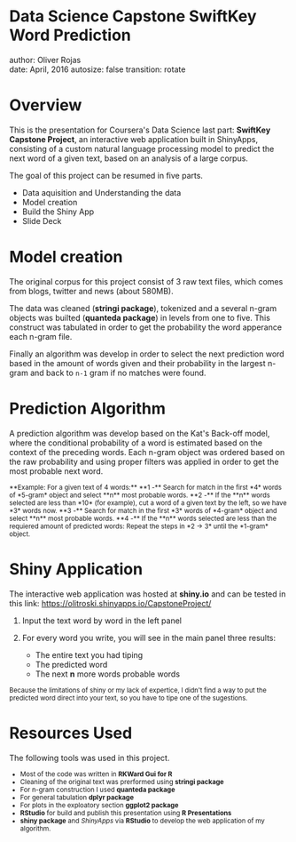 Data Science Capstone    SwiftKey Word Prediction
========================================================
author: Oliver Rojas     
date: April, 2016
autosize: false
transition: rotate



Overview
========================================================

This is the presentation for Coursera's Data Science last part: **SwiftKey Capstone Project**, an interactive web application built in ShinyApps, consisting of a custom natural language processing model to predict the next word of a given text, based on an analysis of a large corpus. 

The goal of this project can be resumed in five parts.
- Data aquisition and Understanding the data
- Model creation
- Build the Shiny App
- Slide Deck


Model creation
========================================================

The original corpus for this project consist of 3 raw text files, which comes from blogs, twitter and news (about 580MB). 

The data was cleaned (**stringi package**), tokenized and a several n-gram objects was builted (**quanteda package**) in levels from one to five. This construct was tabulated in order to get the probability the word apperance each n-gram file.

Finally an algorithm was develop in order to select the next prediction word based in the amount of words given and their probability in the largest n-gram and back to `n-1` gram if no matches were found.


Prediction Algorithm
========================================================

A prediction algorithm was develop based on the Kat's Back-off model, where the conditional probability of a word is estimated based on the context of the preceding words. Each n-gram object was ordered based on the raw probability and using proper filters was applied in order to get the most probable next word.  

<small>
**Example: For a given text of 4 words:**  
**1 -** Search for match in the first *4* words of *5-gram* object and select **n** most probable words.  
**2 -** If the **n** words selected are less than *10* (for example), cut a word of a given text by the left, so we have *3* words now.  
**3 -** Search for match in the first *3* words of *4-gram* object and select **n** most probable words.  
**4 -** If the **n** words selected are less than the requiered amount of predicted words: Repeat the steps in *2 -> 3*  until the *1-gram* object.
</small>


Shiny Application
========================================================
The interactive web application was hosted at **shiny.io** and can be tested in this link: https://olitroski.shinyapps.io/CapstoneProject/

1. Input the text word by word in the left panel

2. For every word you write, you will see in the main panel three results:  
     + The entire text you had tiping
     + The predicted word
     + The next **n** more words probable words
     
<small>
Because the limitations of shiny or my lack of expertice, I didn't find a way to put the predicted word direct into your text, so you have to tipe one of the sugestions.
</small>


Resources Used
========================================================

The following tools was used in this project.
<small>
* Most of the code was written in **RKWard Gui for R**
* Cleaning of the original text was prerformed using **stringi package**
* For n-gram construction I used **quanteda package**
* For general tabulation **dplyr package**
* For plots in the exploatory section **ggplot2 package**
* **RStudio** for build and publish this presentation using **R Presentations**
* **shiny package** and *ShinyApps* via **RStudio** to develop the web application of my algorithm.
</small>

























